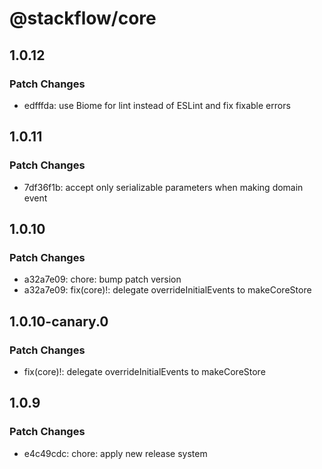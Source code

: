 # @stackflow/core

## 1.0.12

### Patch Changes

- edfffda: use Biome for lint instead of ESLint and fix fixable errors

## 1.0.11

### Patch Changes

- 7df36f1b: accept only serializable parameters when making domain event

## 1.0.10

### Patch Changes

- a32a7e09: chore: bump patch version
- a32a7e09: fix(core)!: delegate overrideInitialEvents to makeCoreStore

## 1.0.10-canary.0

### Patch Changes

- fix(core)!: delegate overrideInitialEvents to makeCoreStore

## 1.0.9

### Patch Changes

- e4c49cdc: chore: apply new release system
